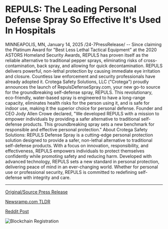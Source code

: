 # REPULS: The Leading Personal Defense Spray So Effective It's Used In Hospitals

MINNEAPOLIS, MN, January 14, 2025 /24-7PressRelease/ -- Since claiming the Platinum Award for "Best Less Lethal Tactical Equipment" at the 2020 ASTORS Homeland Security Awards, REPULS has proven itself as the reliable alternative to traditional pepper sprays, eliminating risks of cross-contamination, back spray, and allowing for quick decontamination. REPULS delivers powerful, non-lethal protection by causing immediate eye irritation and closure. Countless law enforcement and security professionals have already adopted it.   Crotega Safety Solutions, LLC ("Crotega") proudly announces the launch of RepulsDefenseSpray.com, your new go-to source for the groundbreaking self-defense spray, REPULS. This revolutionary, eco-friendly, water-based spray is engineered to have a long-range capacity, eliminates health risks for the person using it, and is safe for indoor use, making it the superior choice for personal defense.  Founder and CEO Jody Allen Crowe declared, "We developed REPULS with a mission to empower individuals by providing a safer alternative to traditional self-defense products. This groundbreaking spray sets a new benchmark for responsible and effective personal protection."  About Crotega Safety Solutions: REPULS Defense Spray is a cutting-edge personal protection solution designed to provide a safer, non-lethal alternative to traditional self-defense products. With a focus on innovation, responsibility, and effectiveness, REPULS empowers individuals to protect themselves confidently while promoting safety and reducing harm. Developed with advanced technology, REPULS sets a new standard in personal protection, delivering peace of mind in an ever-changing world. Whether for personal use or professional security, REPULS is committed to redefining self-defense with integrity and care. 

---

[Original/Source Press Release](https://www.24-7pressrelease.com/press-release/517780/repuls-the-leading-personal-defense-spray-so-effective-its-used-in-hospitals)
                    

[Newsramp.com TLDR](https://newsramp.com/curated-news/repuls-named-best-less-lethal-tactical-equipment-launches-revolutionary-self-defense-spray/8a5c32e272e12c2b20e56942f27e99d7) 

 



[Reddit Post](https://www.reddit.com/r/Business_NewsRamp/comments/1i11g17/repuls_named_best_less_lethal_tactical_equipment/) 



![Blockchain Registration](https://cdn.newsramp.app/24-7PressRelease/qrcode/251/14/openDR2a.webp)
